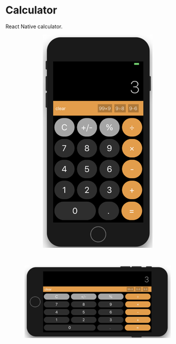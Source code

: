 # Calculator

React Native calculator.

<p align="center">
  <img src="https://github.com/clarketm/calculator/blob/develop/res/portrait.png" width="300">
</p>

<br />

<p align="center">
  <img src="https://github.com/clarketm/calculator/blob/develop/res/landscape.png" width="400">
</p>
